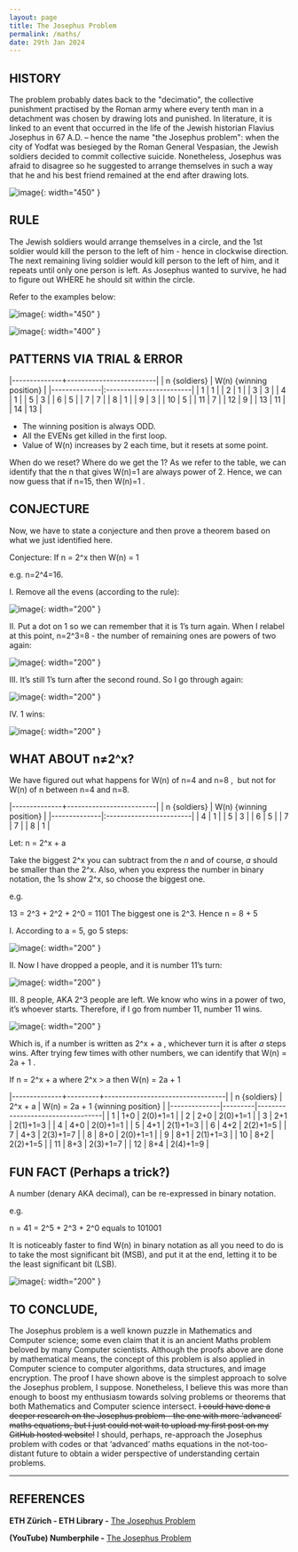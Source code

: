 ```yaml
---
layout: page
title: The Josephus Problem
permalink: /maths/
date: 29th Jan 2024
---
```



## HISTORY

The problem probably dates back to the "decimatio", the collective punishment practised by the Roman army where every tenth man in a detachment was chosen by drawing lots and punished. In literature, it is linked to an event that occurred in the life of the Jewish historian Flavius Josephus in 67 A.D. – hence the name "the Josephus problem": when the city of Yodfat was besieged by the Roman General Vespasian, the Jewish soldiers decided to commit collective suicide. Nonetheless, Josephus was afraid to disagree so he suggested to arrange themselves in such a way that he and his best friend remained at the end after drawing lots.

![image](/assets/img/TheJosephusProblem/tjp1.jpg){: width="450" }

## RULE

The Jewish soldiers would arrange themselves in a circle, and the 1st soldier would kill the person to the left of him - hence in clockwise direction. The next remaining living soldier would kill person to the left of him, and it repeats until only one person is left. As Josephus wanted to survive, he had to figure out WHERE  he should sit within the circle.

Refer to the examples below:

![image](/assets/img/TheJosephusProblem/tjp2.jpg){: width="450" }


![image](/assets/img/TheJosephusProblem/tjp3.jpg){: width="400" }

## PATTERNS VIA TRIAL & ERROR

|--------------+-------------------------|
| n {soldiers} | W(n) {winning position} |
|--------------|:------------------------|
|       1      |            1            |
|       2      |            1            |
|       3      |            3            |
|       4      |            1            |
|       5      |            3            |
|       6      |            5            |
|       7      |            7            |
|       8      |            1            |
|       9      |            3            |
|      10      |            5            |
|      11      |            7            |
|      12      |            9            |
|      13      |           11            |
|      14      |           13            |

*  The winning position is always ODD.
*  All the EVENs get killed in the first loop.
*  Value of W(n) increases by 2 each time, but it resets at some point.

When do we reset? Where do we get the 1?
As we refer to the table, we can identify that the n that gives W(n)=1 are always power of 2. Hence, we can now guess that if n=15, then W(n)=1 .

## CONJECTURE

Now, we have to state a conjecture and then prove a theorem based on what we just identified here.

Conjecture: If n = 2^x then W(n) = 1

e.g. n=2^4=16.

I. Remove all the evens (according to the rule):

![image](/assets/img/TheJosephusProblem/tjp4.jpg){: width="200" }

II. Put a dot on 1 so we can remember that it is 1’s turn again. When I relabel at this point, n=2^3=8 - the number of remaining ones are powers of two again:

![image](/assets/img/TheJosephusProblem/tjp5.jpg){: width="200" }

III. It’s still 1’s turn after the second round. So I go through again:

![image](/assets/img/TheJosephusProblem/tjp6.jpg){: width="200" }

IV. 1 wins: 

![image](/assets/img/TheJosephusProblem/tjp7.jpg){: width="200" }

## WHAT ABOUT n≠2^x?

We have figured out what happens for W(n) of n=4 and n=8 ,  but not for W(n) of n between n=4 and n=8.

|--------------+-------------------------|
| n {soldiers} | W(n) {winning position} |
|--------------|:------------------------|
|       4      |            1            |
|       5      |            3            |
|       6      |            5            |
|       7      |            7            |
|       8      |            1            |

Let: n = 2^x + a

Take the biggest 2^x you can subtract from the *n* and of course, *a* should be smaller than the 2^x.
Also, when you express the number in binary notation, the 1s show 2^x, so choose the biggest one.

e.g.

13 = 2^3 + 2^2 + 2^0 = 1101
The biggest one is 2^3. 
Hence n = 8 + 5

I. According to a = 5, go 5 steps:

![image](/assets/img/TheJosephusProblem/tjp8.jpg){: width="200" }

II. Now I have dropped a people, and it is number 11’s turn:

![image](/assets/img/TheJosephusProblem/tjp9.jpg){: width="200" }

III. 8 people, AKA 2^3 people are left. We know who wins in a power of two, it’s whoever starts. Therefore, if I go from number 11, number 11 wins. 

![image](/assets/img/TheJosephusProblem/tjp10.jpg){: width="200" }

Which is, if a number is written as 2^x + a , whichever turn it is after *a* steps wins. 
After trying few times with other numbers, we can identify that W(n) = 2a + 1 .

If n = 2^x + a where 2^x > a
then W(n) = 2a + 1

|--------------+---------+----------------------------------|
| n {soldiers} | 2^x + a | W(n) = 2a + 1 {winning position} |
|--------------|---------|----------------------------------|
|       1      |   1+0   |            2(0)+1=1              |
|       2      |   2+0   |            2(0)+1=1              |
|       3      |   2+1   |            2(1)+1=3              |
|       4      |   4+0   |            2(0)+1=1              |
|       5      |   4+1   |            2(1)+1=3              |
|       6      |   4+2   |            2(2)+1=5              |
|       7      |   4+3   |            2(3)+1=7              |
|       8      |   8+0   |            2(0)+1=1              |
|       9      |   8+1   |            2(1)+1=3              |
|      10      |   8+2   |            2(2)+1=5              |
|      11      |   8+3   |            2(3)+1=7              |
|      12      |   8+4   |            2(4)+1=9              |

## FUN FACT (Perhaps a trick?)

A number (denary AKA decimal), can be re-expressed in binary notation.

e.g.

n = 41 = 2^5 + 2^3 + 2^0 
equals to
101001

It is noticeably faster to find W(n) in binary notation as all you need to do is to take the most significant bit (MSB), and put it at the end, letting it to be the least significant bit (LSB).

![image](/assets/img/TheJosephusProblem/tjp11.jpg){: width="200" }

## TO CONCLUDE,

The Josephus problem is a well known puzzle in Mathematics and Computer science; some even claim that it is an ancient Maths problem beloved by many Computer scientists. Although the proofs above are done by mathematical means, the concept of this problem is also applied in Computer science to computer algorithms, data structures, and image encryption. The proof I have shown above is the simplest approach to solve the Josephus problem, I suppose. Nonetheless, I believe this was more than enough to boost my enthusiasm towards solving problems or theorems that both Mathematics and Computer science intersect. ~~I could have done a deeper research on the Josephus problem - the one with more ‘advanced’ maths equations, but I just could not wait to upload my first post on my GitHub hosted website!~~ I should, perhaps, re-approach the Josephus problem with codes or that ‘advanced’ maths equations in the not-too-distant future to obtain a wider perspective of understanding certain problems.

---

## REFERENCES

**ETH Zürich - ETH Library -** [The Josephus Problem](https://library.ethz.ch/en/locations-and-media/platforms/virtual-exhibitions/Its-all-math-and-games/the-josephus-problem.html)

**(YouTube) Numberphile -** [The Josephus Problem](https://youtu.be/uCsD3ZGzMgE?si=0loMzhJdAZgvHRdZ)